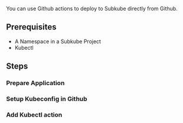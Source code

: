 You can use Github actions to deploy to Subkube directly from Github.

## Prerequisites

- A Namespace in a Subkube Project
- Kubectl


## Steps

### Prepare Application

### Setup Kubeconfig in Github

### Add Kubectl action


